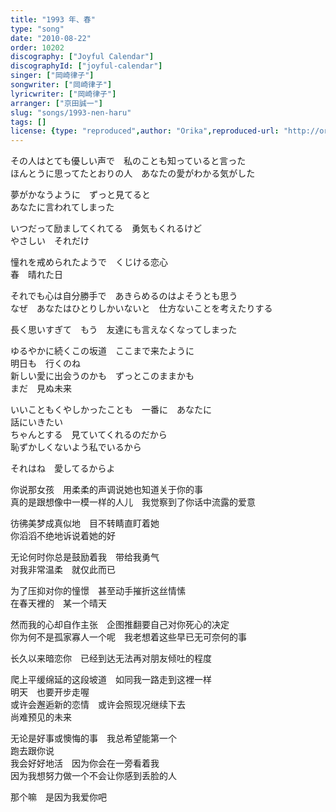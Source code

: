 ```yaml
---
title: "1993 年、春"
type: "song"
date: "2010-08-22"
order: 10202
discography: ["Joyful Calendar"]
discographyId: ["joyful-calendar"]
singer: ["岡崎律子"]
songwriter: ["岡崎律子"]
lyricwriter: ["岡崎律子"]
arranger: ["京田誠一"]
slug: "songs/1993-nen-haru"
tags: []
license: {type: "reproduced",author: "Orika",reproduced-url: "http://orikamushi.myweb.hinet.net/",reproduced-website: "織歌蟲網站"}
---
```


その人はとても優しい声で　私のことも知っていると言った   
ほんとうに思ってたとおりの人　あなたの愛がわかる気がした  
  
夢がかなうように　ずっと見てると   
あなたに言われてしまった  
  
いつだって励ましてくれてる　勇気もくれるけど   
やさしい　それだけ  
  
憧れを戒められたようで　くじける恋心   
春　晴れた日  
  
それでも心は自分勝手で　あきらめるのはよそうとも思う   
なぜ　あなたはひとりしかいないと　仕方ないことを考えたりする  
  
長く思いすぎて　もう　友達にも言えなくなってしまった  
  
ゆるやかに続くこの坂道　ここまで来たように   
明日も　行くのね   
新しい愛に出会うのかも　ずっとこのままかも   
まだ　見ぬ未来  
  
いいこともくやしかったことも　一番に　あなたに   
話にいきたい   
ちゃんとする　見ていてくれるのだから   
恥ずかしくないよう私でいるから  
  
それはね　愛してるからよ  

<!-- 翻译 -->
  
你说那女孩　用柔柔的声调说她也知道关于你的事   
真的是跟想像中一模一样的人儿　我觉察到了你话中流露的爱意  
  
彷彿美梦成真似地　目不转睛直盯着她   
你滔滔不绝地诉说着她的好  
  
无论何时你总是鼓励着我　带给我勇气   
对我非常温柔　就仅此而已  
  
为了压抑对你的憧憬　甚至动手摧折这丝情愫   
在春天裡的　某一个晴天  
  
然而我的心却自作主张　企图推翻要自己对你死心的决定   
你为何不是孤家寡人一个呢　我老想着这些早已无可奈何的事  
  
长久以来暗恋你　已经到达无法再对朋友倾吐的程度  
  
爬上平缓绵延的这段坡道　如同我一路走到这裡一样   
明天　也要开步走喔   
或许会邂逅新的恋情　或许会照现况继续下去   
尚难预见的未来  
  
无论是好事或懊悔的事　我总希望能第一个   
跑去跟你说   
我会好好地活　因为你会在一旁看着我   
因为我想努力做一个不会让你感到丢脸的人  
  
那个嘛　是因为我爱你吧

